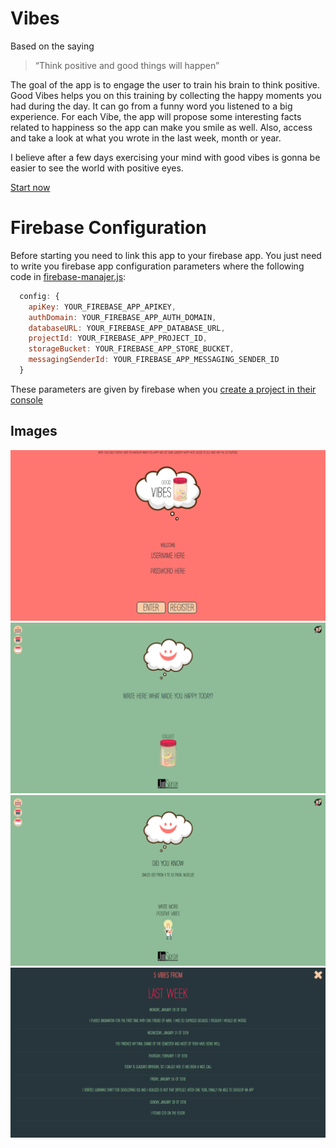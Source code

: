 # Vibes
Based on the saying
> “Think positive and good things will happen”

The goal of the app is to engage the user to train his brain to think positive. Good Vibes helps you on this training by collecting the happy moments you had during the day. It can go from a funny word you listened to a big experience. For each Vibe, the app will propose some interesting facts related to happiness so the app can make you smile as well. Also, access and take a look at what you wrote in the last week, month or year.

I believe after a few days exercising your mind with good vibes is gonna be easier to see the world with positive eyes.

[Start now](https://judsirera.github.io/Vibes/)

# Firebase Configuration
Before starting you need to link this app to your firebase app. You just need to write you firebase app configuration parameters where the following code in [firebase-manajer.js](../blob/master/js/firebase-manajer.js):

```javascript
  config: {
    apiKey: YOUR_FIREBASE_APP_APIKEY,
    authDomain: YOUR_FIREBASE_APP_AUTH_DOMAIN,
    databaseURL: YOUR_FIREBASE_APP_DATABASE_URL,
    projectId: YOUR_FIREBASE_APP_PROJECT_ID,
    storageBucket: YOUR_FIREBASE_APP_STORE_BUCKET,
    messagingSenderId: YOUR_FIREBASE_APP_MESSAGING_SENDER_ID
  }
```
These parameters are given by firebase when you [create a project in their console](https://console.firebase.google.com/)

## Images
![alt text](screenshots/Vibes_screenshot1.png "Login / Sign up screen")
![alt text](screenshots/Vibes_screenshot2.png "Login / Main screen for adding Vibes")
![alt text](screenshots/Vibes_screenshot3.png "Happy facts screen")
![alt text](screenshots/Vibes_screenshot4.png "Historical data screen")

